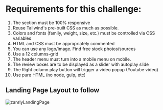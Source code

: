 # Requirements for this challenge: 
1. The section must be 100% responsive
2. Reuse Tailwind's pre-built CSS as much as possible.
3. Colors and fonts
(family, weight, size, etc.) must be controlled via CSS variables
4. HTML and CSS must be appropriately commented
5. You can use any logo/image. Find free stock photos/sources
6. Use a 12 columns-grid
7. The header menu must turn into a mobile menu on mobile.
8. The review boxes are to be displayed as a slider with autoplay slide
9. The Right column play button will trigger a video popup (Youtube video)
10. Use pure HTML (no node, gulp, etc)

## Landing Page Layout to follow
![zanrlyLandingPage](https://github.com/user-attachments/assets/84d11ddc-2572-42c9-9db8-6935827143e7)
